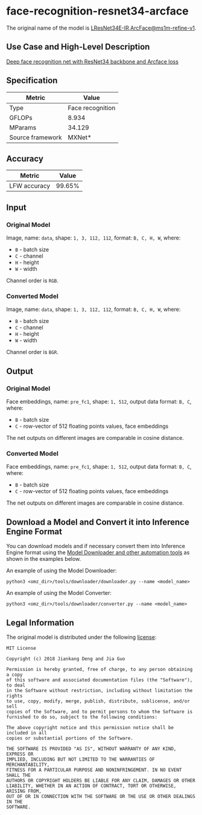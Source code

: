 # face-recognition-resnet34-arcface

The original name of the model is [LResNet34E-IR,ArcFace@ms1m-refine-v1](https://github.com/deepinsight/insightface/wiki/Model-Zoo).

## Use Case and High-Level Description

[Deep face recognition net with ResNet34 backbone and Arcface loss](https://arxiv.org/abs/1801.07698)

## Specification

| Metric            | Value            |
|-------------------|------------------|
| Type              | Face recognition |
| GFLOPs            | 8.934            |
| MParams           | 34.129           |
| Source framework  | MXNet\*          |

## Accuracy

| Metric      | Value |
| ----------- | ----- |
| LFW accuracy| 99.65%|

## Input

### Original Model

Image, name: `data`,  shape: `1, 3, 112, 112`, format: `B, C, H, W`, where:

- `B` - batch size
- `C` - channel
- `H` - height
- `W` - width

Channel order is `RGB`.

### Converted Model

Image, name: `data`,  shape: `1, 3, 112, 112`, format: `B, C, H, W`, where:

- `B` - batch size
- `C` - channel
- `H` - height
- `W` - width

Channel order is `BGR`.

## Output

### Original Model

Face embeddings, name: `pre_fc1`,  shape: `1, 512`, output data format: `B, C`, where:

- `B` - batch size
- `C` - row-vector of 512 floating points values, face embeddings

The net outputs on different images are comparable in cosine distance.

### Converted Model

Face embeddings, name: `pre_fc1`,  shape: `1, 512`, output data format: `B, C`, where:

- `B` - batch size
- `C` - row-vector of 512 floating points values, face embeddings

The net outputs on different images are comparable in cosine distance.

## Download a Model and Convert it into Inference Engine Format

You can download models and if necessary convert them into Inference Engine format using the [Model Downloader and other automation tools](../../../tools/downloader/README.md) as shown in the examples below.

An example of using the Model Downloader:
```
python3 <omz_dir>/tools/downloader/downloader.py --name <model_name>
```

An example of using the Model Converter:
```
python3 <omz_dir>/tools/downloader/converter.py --name <model_name>
```

## Legal Information

The original model is distributed under the following
[license](https://raw.githubusercontent.com/deepinsight/insightface/master/LICENSE):

```
MIT License

Copyright (c) 2018 Jiankang Deng and Jia Guo

Permission is hereby granted, free of charge, to any person obtaining a copy
of this software and associated documentation files (the "Software"), to deal
in the Software without restriction, including without limitation the rights
to use, copy, modify, merge, publish, distribute, sublicense, and/or sell
copies of the Software, and to permit persons to whom the Software is
furnished to do so, subject to the following conditions:

The above copyright notice and this permission notice shall be included in all
copies or substantial portions of the Software.

THE SOFTWARE IS PROVIDED "AS IS", WITHOUT WARRANTY OF ANY KIND, EXPRESS OR
IMPLIED, INCLUDING BUT NOT LIMITED TO THE WARRANTIES OF MERCHANTABILITY,
FITNESS FOR A PARTICULAR PURPOSE AND NONINFRINGEMENT. IN NO EVENT SHALL THE
AUTHORS OR COPYRIGHT HOLDERS BE LIABLE FOR ANY CLAIM, DAMAGES OR OTHER
LIABILITY, WHETHER IN AN ACTION OF CONTRACT, TORT OR OTHERWISE, ARISING FROM,
OUT OF OR IN CONNECTION WITH THE SOFTWARE OR THE USE OR OTHER DEALINGS IN THE
SOFTWARE.
```

